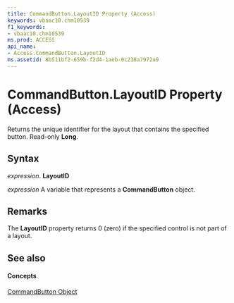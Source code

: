```yaml
---
title: CommandButton.LayoutID Property (Access)
keywords: vbaac10.chm10539
f1_keywords:
- vbaac10.chm10539
ms.prod: ACCESS
api_name:
- Access.CommandButton.LayoutID
ms.assetid: 8b511bf2-659b-f2d4-1aeb-0c238a7972a9
---
```



# CommandButton.LayoutID Property (Access)

Returns the unique identifier for the layout that contains the specified button. Read-only  **Long**.


## Syntax

 _expression_. **LayoutID**

 _expression_ A variable that represents a **CommandButton** object.


## Remarks

The  **LayoutID** property returns 0 (zero) if the specified control is not part of a layout.


## See also


#### Concepts


[CommandButton Object](commandbutton-object-access.md)

